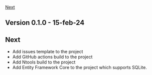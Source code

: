 [Next](#next)

## Version 0.1.0 - 15-feb-24


## Next
- Add issues template to the project
- Add GitHub actions build to the project
- Add Ntools build to the project
- Add Entity Framework Core to the project which supports SQLite.

